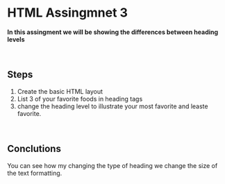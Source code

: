 # HTML Assingmnet 3

**In this assingment we will be showing the differences between heading levels**

<br>

## Steps

1. Create the basic HTML layout
2. List 3 of your favorite foods in heading tags
3. change the heading level to illustrate your most favorite and leaste favorite.

<br>

## Conclutions

You can see how my changing the type of heading we change the size of the text formatting.